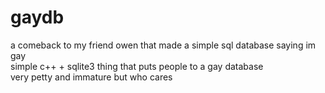 # gaydb
a comeback to my friend owen that made a simple sql database saying im gay  
simple c++ + sqlite3 thing that puts people to a gay database  
very petty and immature but who cares  
